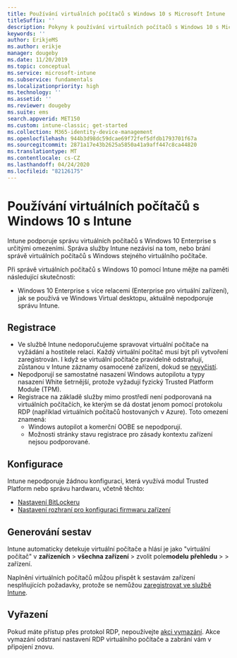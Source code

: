 ```yaml
---
title: Používání virtuálních počítačů s Windows 10 s Microsoft Intune
titleSuffix: ''
description: Pokyny k používání virtuálních počítačů s Windows 10 s Microsoft Intune
keywords: ''
author: ErikjeMS
ms.author: erikje
manager: dougeby
ms.date: 11/20/2019
ms.topic: conceptual
ms.service: microsoft-intune
ms.subservice: fundamentals
ms.localizationpriority: high
ms.technology: ''
ms.assetid: ''
ms.reviewer: dougeby
ms.suite: ems
search.appverid: MET150
ms.custom: intune-classic; get-started
ms.collection: M365-identity-device-management
ms.openlocfilehash: 944b3d98dc59dcae69f72fef5dfdb1793701f67a
ms.sourcegitcommit: 2871a17e43b2625a5850a41a9aff447c8ca44820
ms.translationtype: MT
ms.contentlocale: cs-CZ
ms.lasthandoff: 04/24/2020
ms.locfileid: "82126175"
---
```

# <a name="using-windows-10-virtual-machines-with-intune"></a>Používání virtuálních počítačů s Windows 10 s Intune

Intune podporuje správu virtuálních počítačů s Windows 10 Enterprise s určitými omezeními. Správa služby Intune nezávisí na tom, nebo brání správě virtuálních počítačů s Windows stejného virtuálního počítače.

Při správě virtuálních počítačů s Windows 10 pomocí Intune mějte na paměti následující skutečnosti:

- Windows 10 Enterprise s více relacemi (Enterprise pro virtuální zařízení), jak se používá ve Windows Virtual desktopu, aktuálně nepodporuje správu Intune.

## <a name="enrollment"></a>Registrace
- Ve službě Intune nedoporučujeme spravovat virtuální počítače na vyžádání a hostitele relací. Každý virtuální počítač musí být při vytvoření zaregistrován. I když se virtuální počítače pravidelně odstraňují, zůstanou v Intune záznamy osamocené zařízení, dokud se [nevyčistí](../remote-actions/devices-wipe.md#automatically-delete-devices-with-cleanup-rules). 
- Nepodporují se samostatné nasazení Windows autopilotu a typy nasazení White šetrnější, protože vyžadují fyzický Trusted Platform Module (TPM). 
- Registrace na základě služby mimo prostředí není podporovaná na virtuálních počítačích, ke kterým se dá dostat jenom pomocí protokolu RDP (například virtuálních počítačů hostovaných v Azure). Toto omezení znamená:
    - Windows autopilot a komerční OOBE se nepodporují.
    - Možnosti stránky stavu registrace pro zásady kontextu zařízení nejsou podporované.


## <a name="configuration"></a>Konfigurace
Intune nepodporuje žádnou konfiguraci, která využívá modul Trusted Platform nebo správu hardwaru, včetně těchto:
- [Nastavení BitLockeru](../configuration/device-profiles.md#endpoint-protection)
- [Nastavení rozhraní pro konfiguraci firmwaru zařízení](../configuration/device-profiles.md#device-firmware-configuration-interface)

## <a name="reporting"></a>Generování sestav
Intune automaticky detekuje virtuální počítače a hlásí je jako "virtuální počítač" v **zařízeních** > **všechna zařízení** > zvolit pole**modelu** **přehledu** > > zařízení. 

Naplnění virtuálních počítačů můžou přispět k sestavám zařízení nesplňujících požadavky, protože se nemůžou [zaregistrovat ve službě Intune](../configuration/device-profile-troubleshoot.md#how-long-does-it-take-for-devices-to-get-a-policy-profile-or-app-after-they-are-assigned).

## <a name="retirement"></a>Vyřazení
Pokud máte přístup přes protokol RDP, nepoužívejte [akci vymazání](../remote-actions/devices-wipe.md#wipe). Akce vymazání odstraní nastavení RDP virtuálního počítače a zabrání vám v připojení znovu.



